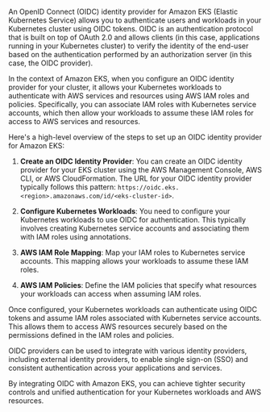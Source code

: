 An OpenID Connect (OIDC) identity provider for Amazon EKS (Elastic Kubernetes Service) allows you to authenticate users and workloads in your Kubernetes cluster using OIDC tokens. OIDC is an authentication protocol that is built on top of OAuth 2.0 and allows clients (in this case, applications running in your Kubernetes cluster) to verify the identity of the end-user based on the authentication performed by an authorization server (in this case, the OIDC provider).

In the context of Amazon EKS, when you configure an OIDC identity provider for your cluster, it allows your Kubernetes workloads to authenticate with AWS services and resources using AWS IAM roles and policies. Specifically, you can associate IAM roles with Kubernetes service accounts, which then allow your workloads to assume these IAM roles for access to AWS services and resources.

Here's a high-level overview of the steps to set up an OIDC identity provider for Amazon EKS:

1. **Create an OIDC Identity Provider**: You can create an OIDC identity provider for your EKS cluster using the AWS Management Console, AWS CLI, or AWS CloudFormation. The URL for your OIDC identity provider typically follows this pattern: `https://oidc.eks.<region>.amazonaws.com/id/<eks-cluster-id>`.

2. **Configure Kubernetes Workloads**: You need to configure your Kubernetes workloads to use OIDC for authentication. This typically involves creating Kubernetes service accounts and associating them with IAM roles using annotations.

3. **AWS IAM Role Mapping**: Map your IAM roles to Kubernetes service accounts. This mapping allows your workloads to assume these IAM roles.

4. **AWS IAM Policies**: Define the IAM policies that specify what resources your workloads can access when assuming IAM roles.

Once configured, your Kubernetes workloads can authenticate using OIDC tokens and assume IAM roles associated with Kubernetes service accounts. This allows them to access AWS resources securely based on the permissions defined in the IAM roles and policies.

OIDC providers can be used to integrate with various identity providers, including external identity providers, to enable single sign-on (SSO) and consistent authentication across your applications and services.

By integrating OIDC with Amazon EKS, you can achieve tighter security controls and unified authentication for your Kubernetes workloads and AWS resources.